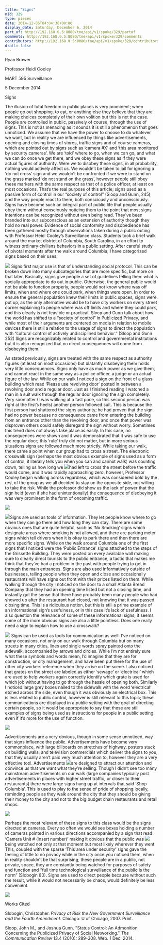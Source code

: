 ```yaml
---
title: "Signs"
nid: 329
type: pieces
date: 2014-12-06T04:04:38+00:00
display_date: Saturday, December 6, 2014
part_of: http://192.168.0.5:8080/tne/api/v1/spoke/329/partof
comments: http://192.168.0.5:8080/tne/api/v1/spoke/329/comments
contributors: http://192.168.0.5:8080/tne/api/v1/spoke/329/contributors
draft: false
---
```


Ryan Brower

Professor Heidi Cooley

MART 595 Surveillance

5 December 2014

Signs

 The illusion of total freedom in public places is very prominent; when people go out shopping, to eat, or anything else they believe that they are making choices completely of their own volition but this is not the case. People are controlled in public, passively of course, through the use of signs. This is not as menacing as it sounds it is still a phenomenon that goes unnoticed. We assume that we have the power to choose to do whatever we want, but in reality we are influenced by things like advertisements, opening and closing times of stores, traffic signs and of course cameras, which are pointed out by signs such as ‘camera #X’ and ‘this area monitored by security cameras’. We are ‘told’ where to go, when we can go, and what we can do once we get there, and we obey these signs as if they were actual figures of authority. Were we to disobey these signs, in all probability, nothing would actively affect us. We wouldn’t be taken to jail for ignoring a ‘do not cross’ sign and we wouldn’t be confronted if we were to stand on the grass marked ‘do not stand on the grass’, however people still obey these markers with the same respect as that of a police officer, at least on most occasions. That’s the real purpose of this article; signs used as a passive form of control in our “society of control” (Sloop and Gunn, 245) and the way people react to them, both consciously and unconsciously. Signs have become such an integral part of public life that people usually obey them without consciously noticing them to the point that most signs intentions can be recognized without even being read. They’ve been branded into our subconscious as an extension of authority though they hold no real power. Evidence of social conformity and disobedience has been gathered mostly through observations taken during a public outing with Professor Heidi Cooley’s Surveillance class. Students took a brief walk around the market district of Columbia, South Carolina, in an effort to witness ordinary civilians behaviors in a public setting. After careful study of pivotal moments after the walk around Columbia, I have categorized signs based on their uses.

![](///C:\Users\Ryan\AppData\Local\Temp\msohtmlclip1\01\clip_image001.jpg) Signs first major use is that of understanding social protocol. This can be broken down into many subcategories that are more specific, but more on that later. Basically, signs give people a set of guidelines telling them what is socially appropriate to do out in public. Otherwise, the general public would not be able to function properly, people would not know where was off limits, when and where one could park, when things were open. In order to ensure the general population knew their limits in public spaces, signs were put up, as the only alternative would be to have city workers on every street corner explaining to people where was off limits and where they could park, and this clearly is not feasible or practical. Sloop and Gunn talk about how the world has shifted to a “society of control” in Publicized Privacy, and while most of their arguments are centered on media in relation to mobile devices there is still a relation to the usage of signs to direct the population with “cultural control of actively undisciplined behavior.” (Sloop and Gunn 252) Signs are recognizably related to control and governmental institutions but it is also recognized that no direct consequences will come from disobeying them.

As stated previously, signs are treated with the same respect as authority figures (at least on most occasions) but blatantly disobeying them holds very little consequences. Signs only have as much power as we give them, and cannot react in the same way as a police officer, a judge or an actual figure of the law. While on our walk I noticed a sign on the front of a glass building which read ‘Please use revolving door’ posted in between a revolving door and a regular door. Just as I finished reading I watched a man in a suit walk through the regular door ignoring the sign completely. Very soon after (I was walking at a fast pace, so this second person was right at the first’s heels) another person followed suit. This is because the first person had shattered the signs authority; he had proven that the sign had no power because no consequence came from entering the building from an entrance other than the revolving door, and once that power was disproven others could safely disregard the sign without worry. Sometimes this trend does not always take place as easily. In this case, no consequences were shown and it was demonstrated that it was safe to use the regular door; this ‘rule’ truly did not matter, but in more serious situations signs are followed much more strictly. While taking our walk, there came a point when our group had to cross a street. The electronic crosswalk sign (perhaps the most obvious example of signs used as a form of control; it literally tells you when you can and cannot walk) was counting down, telling us how long we ![](///C:\Users\Ryan\AppData\Local\Temp\msohtmlclip1\01\clip_image002.jpg)had left to cross the street before the traffic would come, and it was rapidly approaching zero, however, Professor Cooley began walking across regardless, which was considered bold by the rest of the group as we all decided to stay on the opposite side, not willing to take the risk. While the professor did show us the lack of power that the sign held (even if she had unintentionally) the consequence of disobeying it was very prominent in the form of oncoming traffic.

![](/tne/sites/mediacommons.futureofthebook.org.tne/files/images/please_use_other_door_1.jpg)

![](///C:\Users\Ryan\AppData\Local\Temp\msohtmlclip1\01\clip_image003.jpg)Signs are used as tools of information. They let people know where to go when they can go there and how long they can stay. There are some obvious ones that are quite helpful, such as ‘No Smoking’ signs which designate areas where smoking is not allowed, and there are parking meter signs which tell drivers when it is okay to park there and then there are more specific signs. While on the walk around Columbia one of the first signs that I noticed were the ‘Public Entrance’ signs attached to the steps of the Grissette Building. They were posted on every available wall making sure to clearly direct tourists to the public entrance, a tactic that makes me think that they’ve had a problem in the past with people trying to get in through the main entrances. Signs are also used informatively outside of businesses, telling people when they open and close and occasionally restaurants will have signs out front with their prices listed on them. While walking through the city I noticed on the door to a small Atlanta Bread Company that they had an opening time listed but not a closing time, and instantly got the sense that there have probably been many people who had showed up after the restaurant had closed, not knowing that it was passed closing time. This is a ridiculous notion, but this is still a prime example of an informational sign’s usefulness, or in this case it’s lack of usefulness. I also question the relevance of some of these informational signs; it seems some of the more obvious signs are also a little pointless. Does one really need a sign to explain how to use a crosswalk?

![](///C:\Users\Ryan\AppData\Local\Temp\msohtmlclip1\01\clip_image004.jpg) Signs can be used as tools for communication as well. I’ve noticed on many occasions, not only on our walk through Columbia but on many streets in many cities, lines and single words spray painted onto the sidewalk, accompanied by arrows and circles. While I’m not entirely sure what these symbols and words mean, I’d imagine that they are for construction, or city management, and have been put there for the use of other city workers reference when they arrive on the scene. I also noticed that grates on the street are labeled as either ‘sewage’ or ‘electrical’ which are used to help workers again correctly identify which grate is used for which job without having to go through the hassle of opening both. Similarly I noticed large grey boxes nailed to the sidewalk with the word ‘electrical’ etched across the side, even though it was obviously an electrical box. This is less related to public control, however is still relevant to this topic; these communications are displayed in a public setting with the goal of directing certain people, so it would be appropriate to say that these are still examples of signs being used as instructions for people in a public setting even if it’s more for the use of function.

![](/tne/sites/mediacommons.futureofthebook.org.tne/files/images/electrical_box_0.jpg)

 Advertisements are a very obvious, though in some sense unnoticed, way that signs influence the public. Advertisements have become very commonplace, with large billboards on stretches of highway, posters stuck on building walls, and television commercials which deliver the signs to you, that they usually aren’t paid very much attention to, however they are a very effective tool. Advertisements ![](///C:\Users\Ryan\AppData\Local\Temp\msohtmlclip1\01\clip_image005.jpg)are designed to attract our attention and convince us that we want what they’re selling. Though I didn’t see too many mainstream advertisements on our walk (large companies typically post advertisements in places with higher street traffic, or closer to their restaurants) there were large signs hung up at intervals that said ‘Shop Columbia’. This is used to play to the sense of pride of shopping locally, reminding people as they walk around the city that they should be giving their money to the city and not to the big budget chain restaurants and retail shops.

![](/tne/sites/mediacommons.futureofthebook.org.tne/files/images/shop_columbia_0.jpg)

 Perhaps the most relevant of these signs to this class would be the signs directed at cameras. Every so often we would see boxes holding a number of cameras pointed in various directions accompanied by a sign that read ‘Camera Unit # (insert number)’ making it obvious that the public was ![](///C:\Users\Ryan\AppData\Local\Temp\msohtmlclip1\01\clip_image006.jpg)being watched not only at that moment but most likely wherever they went. This, coupled with the sparse ‘This area under security’ signs gave the feeling of little to no privacy while in the city once you noticed them, when in reality shouldn’t be that surprising; these people are in a public, not private, space, they are constantly being watched for purposes of safety and function and “full time technological surveillance of the public is the norm” (Slobogin 80). Signs are used to direct people because without such the result, while it would not necessarily be chaos, would definitely be less convenient.

![](/tne/sites/mediacommons.futureofthebook.org.tne/files/images/camera_box_0.jpg)

<span>Works Cited</span>

Slobogin, Christopher. *Privacy at Risk the New Government Surveillance and the Fourth Amendment*. Chicago: U of Chicago, 2007. Print.

Sloop, John M., and Joshua Gunn. "Status Control: An Admonition Concerning the Publicized Privacy of Social Networking." *The Communication Review* 13.4 (2010): 289-308. Web. 1 Dec. 2014.
